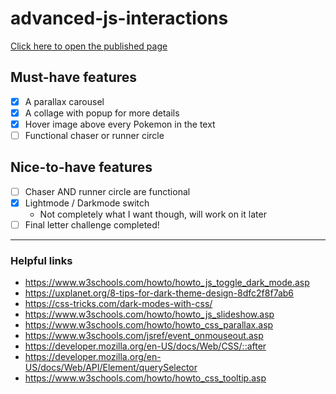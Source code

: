 # advanced-js-interactions
[Click here to open the published page](https://shivamottaghi.github.io/advanced-js-interactions/)
## Must-have features
- [x] A parallax carousel
- [x] A collage with popup for more details
- [x] Hover image above every Pokemon in the text
- [ ] Functional chaser or runner circle
## Nice-to-have features
- [ ] Chaser AND runner circle are functional
- [x] Lightmode / Darkmode switch
  - Not completely what I want though, will work on it later
- [ ] Final letter challenge completed!
---
### Helpful links
- https://www.w3schools.com/howto/howto_js_toggle_dark_mode.asp
- https://uxplanet.org/8-tips-for-dark-theme-design-8dfc2f8f7ab6
- https://css-tricks.com/dark-modes-with-css/
- https://www.w3schools.com/howto/howto_js_slideshow.asp
- https://www.w3schools.com/howto/howto_css_parallax.asp
- https://www.w3schools.com/jsref/event_onmouseout.asp
- https://developer.mozilla.org/en-US/docs/Web/CSS/::after
- https://developer.mozilla.org/en-US/docs/Web/API/Element/querySelector
- https://www.w3schools.com/howto/howto_css_tooltip.asp
